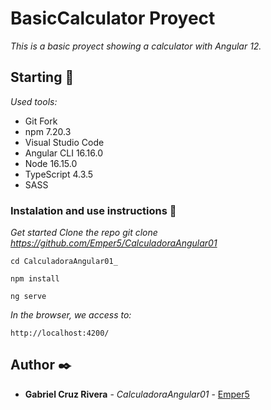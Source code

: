 # BasicCalculator Proyect

_This is a basic proyect showing a calculator with Angular 12._

## Starting 🚀

_Used tools:_

- Git Fork
- npm 7.20.3
- Visual Studio Code
- Angular CLI 16.16.0
- Node 16.15.0
- TypeScript 4.3.5
- SASS

### Instalation and use instructions 🔧


_Get started Clone the repo git clone https://github.com/Emper5/CalculadoraAngular01_

```
cd CalculadoraAngular01_
```

```
npm install
```

```
ng serve
```

_In the browser, we access to:_

```
http://localhost:4200/
```


## Author ✒️

* **Gabriel Cruz Rivera** - *CalculadoraAngular01* - [Emper5](https://github.com/Emper5/CalculadoraAngular01)
